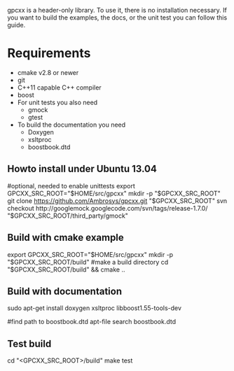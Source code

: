 gpcxx is a header-only library. To use it, there is no installation necessary. If you want to build the examples, the docs, or the unit test you can follow this guide.

Requirements
============
 * cmake v2.8 or newer
 * git
 * C++11 capable C++ compiler
 * boost
 * For unit tests you also need
   * gmock
   * gtest
 * To build the documentation you need
   * Doxygen
   * xsltproc
   * boostbook.dtd

Howto install under Ubuntu 13.04
--------------------------------
#optional, needed to enable unittests
export GPCXX_SRC_ROOT="$HOME/src/gpcxx"
mkdir -p "$GPCXX_SRC_ROOT"
git clone https://github.com/Ambrosys/gpcxx.git "$GPCXX_SRC_ROOT"
svn checkout http://googlemock.googlecode.com/svn/tags/release-1.7.0/ "$GPCXX_SRC_ROOT/third_party/gmock"

Build with cmake example
--------------------------------
export GPCXX_SRC_ROOT="$HOME/src/gpcxx"
mkdir -p "$GPCXX_SRC_ROOT/build" #make a build directory
cd "$GPCXX_SRC_ROOT/build" && cmake ..

Build with documentation
--------------------------------
sudo apt-get install doxygen xsltproc libboost1.55-tools-dev

#find path to boostbook.dtd
apt-file search boostbook.dtd

Test build
--------------------------------
cd "<GPCXX_SRC_ROOT>/build" 
make test
